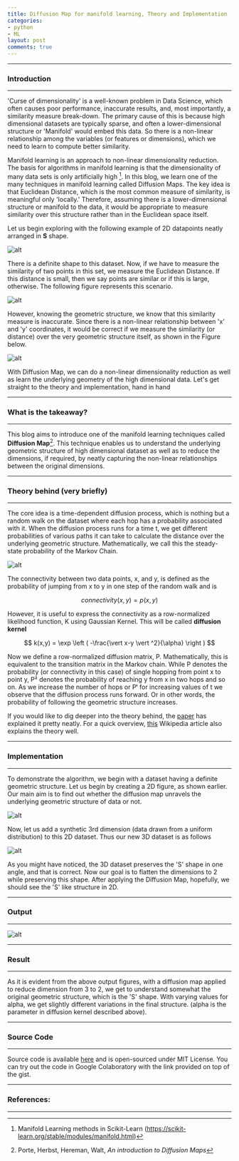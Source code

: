 ```yaml
---
title: Diffusion Map for manifold learning, Theory and Implementation
categories:
- python
- ML
layout: post
comments: true
---
```


-----------------------
### Introduction
-----------------------
'Curse of dimensionality' is a well-known problem in Data Science, which often causes poor performance, inaccurate results, and, most importantly, a similarity measure break-down. The primary cause of this is because high dimensional datasets are typically sparse, and often a lower-dimensional structure or 'Manifold' would embed this data. So there is a non-linear relationship among the variables (or features or dimensions), which we need to learn to compute better similarity.

Manifold learning is an approach to non-linear dimensionality reduction. The basis for algorithms in manifold learning is that the dimensionality of many data sets is only artificially high [^1]. In this blog, we learn one of the many techniques in manifold learning called Diffusion Maps. The key idea is that Euclidean Distance, which is the most common measure of similarity, is meaningful only 'locally.' Therefore, assuming there is a lower-dimensional structure or manifold to the data, it would be appropriate to measure similarity over this structure rather than in the Euclidean space itself.

Let us begin exploring with the following example of 2D datapoints neatly arranged in **S** shape. 

![alt](/static/img/Diffusion_Map/original_figA.png)

There is a definite shape to this dataset. Now, if we have to measure the similarity of two points in this set, we measure the Euclidean Distance. If this distance is small, then we say points are similar or if this is large, otherwise. The following figure represents this scenario.

![alt](/static/img/Diffusion_Map/original_figB.png)

However, knowing the geometric structure, we know that this similarity measure is inaccurate. Since there is a non-linear relationship between 'x' and 'y' coordinates, it would be correct if we measure the similarity (or distance) over the very geometric structure itself, as shown in the Figure below.

![alt](/static/img/Diffusion_Map/original_figC.png)

With Diffusion Map, we can do a non-linear dimensionality reduction as well as learn the underlying geometry of the high dimensional data. Let's get straight to the theory and implementation, hand in hand

-----------------------
### What is the takeaway?
-----------------------
This blog aims to introduce one of the manifold learning techniques called **Diffusion Map**[^2]. This technique enables us to understand the underlying geometric structure of high dimensional dataset as well as to reduce the dimensions, if required, by neatly capturing the non-linear relationships between the original dimensions.



-----------------------
### Theory behind (very briefly)
-----------------------

The core idea is a time-dependent diffusion process, which is nothing but a random walk on the dataset where each hop has a probability associated with it. When the diffusion process runs for a time t, we get different probabilities of various paths it can take to calculate the distance over the underlying geometric structure. Mathematically, we call this the steady-state probability of the Markov Chain. 

![alt](/static/img/Diffusion_Map/randomwalk.png)

The connectivity between two data points, x, and y, is defined as the probability of jumping from x to y in one step of the random walk and is

$$
connectivity(x, y) = p(x,y)
$$

However, it is useful to express the connectivity as a row-normalized likelihood function, K using Gaussian Kernel. This will be called **diffusion kernel**

$$
k(x,y) = \exp \left ( 
-\frac{\vert x-y \vert ^2}{\alpha}
\right ) 
$$

Now we define a row-normalized diffusion matrix, P.  Mathematically, this is equivalent to the transition matrix in the Markov chain. While P denotes the probability (or connectivity in this case) of single hopping from point x to point y, P² denotes the probability of reaching y from x in two hops and so on. As we increase the number of hops or Pᵗ for increasing values of t we observe that the diffusion process runs forward. Or in other words, the probability of following the geometric structure increases.

If you would like to dig deeper into the theory behind, the [paper](https://medium.com/r/?url=https%3A%2F%2Finside.mines.edu%2F~whereman%2Ftalks%2FdelaPorte-Herbst-Hereman-vanderWalt-DiffusionMaps-PRASA2008.pdf) has explained it pretty neatly. For a quick overview, [this](https://medium.com/r/?url=https%3A%2F%2Fen.wikipedia.org%2Fwiki%2FDiffusion_map) Wikipedia article also explains the theory well.




-----------------------
### Implementation
-----------------------

To demonstrate the algorithm, we begin with a dataset having a definite geometric structure. Let us begin by creating a 2D figure, as shown earlier. Our main aim is to find out whether the diffusion map unravels the underlying geometric structure of data or not.

![alt](/static/img/Diffusion_Map/original_figA.png)

Now, let us add a synthetic 3rd dimension (data drawn from a uniform distribution) to this 2D dataset. Thus our new 3D dataset is as follows

![alt](/static/img/Diffusion_Map/3Dset.gif)

As you might have noticed, the 3D dataset preserves the 'S' shape in one angle, and that is correct. Now our goal is to flatten the dimensions to 2 while preserving this shape. After applying the Diffusion Map, hopefully, we should see the 'S' like structure in 2D.

-----------------------
### Output
-----------------------

![alt](/static/img/Diffusion_Map/01to09.png)  

-----------------------
### Result
-----------------------

As it is evident from the above output figures, with a diffusion map applied to reduce dimension from 3 to 2, we get to understand somewhat the original geometric structure, which is the 'S' shape. With varying values for alpha, we get slightly different variations in the final structure. (alpha is the parameter in diffusion kernel described above).

-----------------------
### Source Code
-----------------------

Source code is available [here](https://medium.com/r/?url=https%3A%2F%2Fgist.github.com%2Frahulrajpl%2F36a5724d0c261b915292182b1d741393) and is open-sourced under MIT License. You can try out the code in Google Colaboratory with the link provided on top of the gist.


-----------------------
### References:
-----------------------
[^1]: Manifold Learning methods in Scikit-Learn (https://scikit-learn.org/stable/modules/manifold.html)

[^2]: Porte, Herbst, Hereman, Walt, *An introduction to Diffusion Maps*

